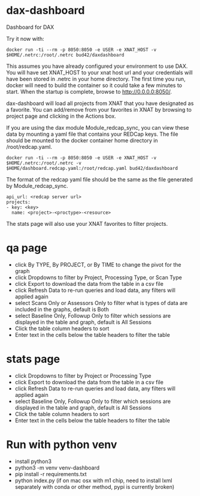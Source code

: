 # dax-dashboard
Dashboard for DAX

Try it now with:
```
docker run -ti --rm -p 8050:8050 -e USER -e XNAT_HOST -v $HOME/.netrc:/root/.netrc bud42/daxdashboard
```

This assumes you have already configured your environment to use DAX. You will have set XNAT_HOST to your xnat host url and your credentials will have been stored in .netrc in your home directory. The first time you run, docker will need to build the container so it could take a few minutes to start. When the startup is complete, browse to http://0.0.0.0:8050/.


dax-dashboard will load all projects from XNAT that you have designated as a favorite. You can add/remove from your favorites in XNAT by browsing to project page and clicking in the Actions box.

If you are using the dax module Module_redcap_sync, you can view these data by mounting a yaml file that contains your REDCap keys.
The file should be mounted to the docker container home directory in /root/redcap.yaml.
```
docker run -ti --rm -p 8050:8050 -e USER -e XNAT_HOST -v $HOME/.netrc:/root/.netrc -v $HOME/dashboard.redcap.yaml:/root/redcap.yaml bud42/daxdashboard
```

The format of the redcap yaml file should be the same as the file generated by Module_redcap_sync.
```
api_url: <redcap server url>
projects:
- key: <key>
  name: <project>-<proctype>-<resource>
```

The stats page will also use your XNAT favorites to filter projects.

# qa page
- click By TYPE, By PROJECT, or By TIME to change the pivot for the graph
- click Dropdowns to filter by Project, Processing Type, or Scan Type
- click Export to download the data from the table in a csv file
- click Refresh Data to re-run queries and load data, any filters will applied again
- select Scans Only or Assessors Only to filter what is types of data are included in the graphs, default is Both
- select Baseline Only, Followup Only to filter which sessions are displayed in the table and graph, default is All Sessions
- Click the table column headers to sort
- Enter text in the cells below the table headers to filter the table

# stats page
- click Dropdowns to filter by Project or Processing Type
- click Export to download the data from the table in a csv file
- click Refresh Data to re-run queries and load data, any filters will applied again
- select Baseline Only, Followup Only to filter which sessions are displayed in the table and graph, default is All Sessions
- Click the table column headers to sort
- Enter text in the cells below the table headers to filter the table

# Run with python venv
- install python3
- python3 -m venv venv-dashboard
- pip install -r requirements.txt
- python index.py
(if on mac osx with m1 chip, need to install lxml separately with conda or other method,
pypi is currently broken)

